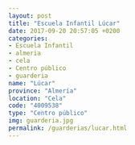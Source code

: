 ```yaml
---
layout: post
title: "Escuela Infantil Lúcar"
date: 2017-09-20 20:57:05 +0200
categories:
- Escuela Infantil
- almeria
- cela
- Centro público
- guarderia
name: "Lúcar"
province: "Almería"
location: "Cela"
code: "4009538"
type: "Centro público"
img: guarderia.jpg
permalink: /guarderias/lucar.html
---
```

